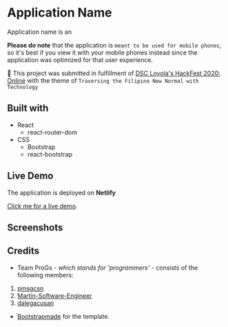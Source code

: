 # Application Name

Application name is an

**Please do note** that the application is `meant to be used for mobile phones`, so it's best if you view it with your mobile phones instead since the application was optimized for that user experience.

🎯 This project was submitted in fulfillment of [DSC Loyola's HackFest 2020: Online](https://hackfest.dscadmu.org/) with the theme of `Traversing the Filipino New Normal with Technology`

## Built with 

* React
  * react-router-dom
* CSS
  * Bootstrap
  * react-bootstrap
  
## Live Demo

The application is deployed on **Netlify**

[Click me for a live demo]().

## Screenshots



## Credits

* Team ProGs - *which stands for 'programmers'* - consists of the following members:
1. [pmsgcsn](https://github.com/pmsgcsn)
2. [Martin-Software-Engineer](https://github.com/Martin-Software-Engineer)
3. [dalegacusan](https://github.com/dalegacusan)

* [Bootstrapmade](https://bootstrapmade.com/) for the template.
